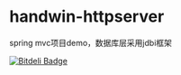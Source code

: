 handwin-httpserver
==================
spring mvc项目demo，数据库层采用jdbi框架


[![Bitdeli Badge](https://d2weczhvl823v0.cloudfront.net/yybear/handwin-httpserver/trend.png)](https://bitdeli.com/free "Bitdeli Badge")

